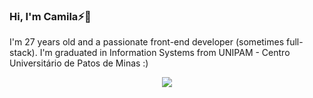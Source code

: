 ### Hi, I'm Camila⚡:unicorn:
I'm 27 years old and a passionate front-end developer (sometimes full-stack).
I'm graduated in Information Systems from UNIPAM - Centro Universitário de Patos de Minas :)

<p align="center"> 
<img src="https://user-images.githubusercontent.com/17837853/129240436-7547fdc6-3cfd-49dd-812f-b4a105738406.gif">
</p>



<!--
**camilanobre/camilanobre** is a ✨ _special_ ✨ repository because its `README.md` (this file) appears on your GitHub profile.

Here are some ideas to get you started:

- 🔭 I’m currently working on ...
- 🌱 I’m currently learning ...
- 👯 I’m looking to collaborate on ...
- 🤔 I’m looking for help with ...
- 💬 Ask me about ...
- 📫 How to reach me: ...
- 😄 Pronouns: ...
-  Fun fact: ...
-->
